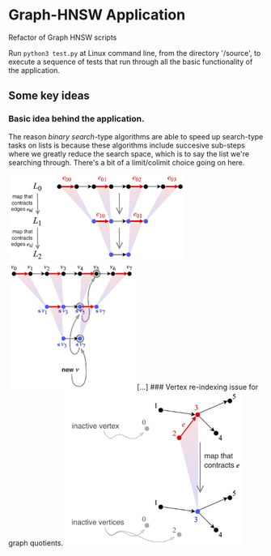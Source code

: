 # Graph-HNSW Application
Refactor of Graph HNSW scripts

Run ```python3 test.py``` at Linux command line, from the directory '/source', to execute a sequence of tests that run through all the basic functionality of the application.

## Some key ideas
### Basic idea behind the application.
The reason *binary search*-type algorithms are able to speed up search-type tasks on lists is because these algorithms include succesive sub-steps where we greatly reduce the search space, which is to say the list we're searching through. There's a bit of a limit/colimit choice going on here.

<img src="https://github.com/TYLERSFOSTER/Graph-HNSW/blob/main/documentation/material/quotient_binary_search_01.jpg" alt="drawing" width="350"/>

<img src="https://github.com/TYLERSFOSTER/Graph-HNSW/blob/main/documentation/material/quotient_binary_search_02.jpg" alt="drawing" width="250"/>
[...]
### Vertex re-indexing issue for graph quotients.
<img src="https://github.com/TYLERSFOSTER/Graph-HNSW/blob/main/documentation/material/inactive_vertices.jpg" alt="drawing" width="350" class="center"/>
